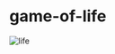 # game-of-life


![life](https://upload.wikimedia.org/wikipedia/commons/e/e5/Gospers_glider_gun.gif)
